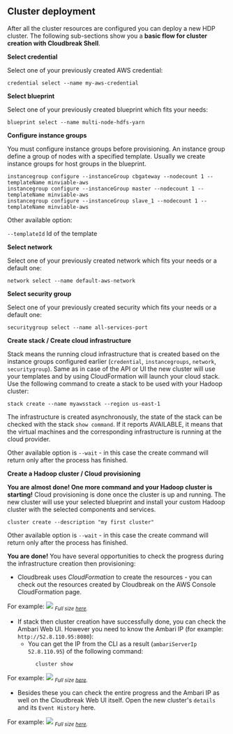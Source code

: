 ## Cluster deployment

After all the cluster resources are configured you can deploy a new HDP cluster. The following sub-sections show 
you a **basic flow for cluster creation with Cloudbreak Shell**.

**Select credential**

Select one of your previously created AWS credential:
```
credential select --name my-aws-credential
```

**Select blueprint**

Select one of your previously created blueprint which fits your needs:
```
blueprint select --name multi-node-hdfs-yarn
```

**Configure instance groups**

You must configure instance groups before provisioning. An instance group define a group of nodes with a specified 
template. Usually we create instance groups for host groups in the blueprint.

```
instancegroup configure --instanceGroup cbgateway --nodecount 1 --templateName minviable-aws
instancegroup configure --instanceGroup master --nodecount 1 --templateName minviable-aws
instancegroup configure --instanceGroup slave_1 --nodecount 1 --templateName minviable-aws
```
Other available option:

`--templateId` Id of the template

**Select network**

Select one of your previously created network which fits your needs or a default one:
```
network select --name default-aws-network
```

**Select security group**

Select one of your previously created security which fits your needs or a default one:
```
securitygroup select --name all-services-port
```
**Create stack / Create cloud infrastructure**

Stack means the running cloud infrastructure that is created based on the instance groups configured earlier 
(`credential`, `instancegroups`, `network`, `securitygroup`). Same as in case of the API or UI the new cluster will 
use your templates and by using CloudFormation will launch your cloud stack. Use the following command to create a 
stack to be used with your Hadoop cluster:
```
stack create --name myawsstack --region us-east-1
```
The infrastructure is created asynchronously, the state of the stack can be checked with the stack `show command`. If 
it reports AVAILABLE, it means that the virtual machines and the corresponding infrastructure is running at the cloud provider.

Other available option is `--wait` - in this case the create command will return only after the process has finished. 

**Create a Hadoop cluster / Cloud provisioning**

**You are almost done! One more command and your Hadoop cluster is starting!** Cloud provisioning is done once the 
cluster is up and running. The new cluster will use your selected blueprint and install your custom Hadoop cluster 
with the selected components and services.

```
cluster create --description "my first cluster"
```
Other available option is `--wait` - in this case the create command will return only after the process has finished. 

**You are done!** You have several opportunities to check the progress during the infrastructure creation then 
provisioning:

- Cloudbreak uses *CloudFormation* to create the resources - you can check out the resources created by Cloudbreak on
 the AWS Console CloudFormation page.

For example:
![](/aws/images/aws-cloudformation_v2.png)
<sub>*Full size [here](/aws/images/aws-cloudformation_v2.png).*</sub>

- If stack then cluster creation have successfully done, you can check the Ambari Web UI. However you need to know the 
Ambari IP (for example: `http://52.8.110.95:8080`): 
    - You can get the IP from the CLI as a result (`ambariServerIp 52.8.110.95`) of the following command:
```
         cluster show
```

For example:
![](/images/ambari-dashboard.png)
<sub>*Full size [here](/images/ambari-dashboard.png).*</sub>

- Besides these you can check the entire progress and the Ambari IP as well on the Cloudbreak Web UI itself. Open the 
new cluster's `details` and its `Event History` here.

For example:
![](/images/ui-eventhistory_v3.png)
<sub>*Full size [here](/images/ui-eventhistory_v3.png).*</sub>








